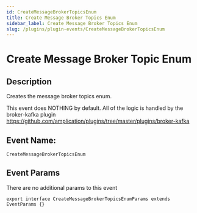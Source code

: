 ```yaml
---
id: CreateMessageBrokerTopicsEnum
title: Create Message Broker Topics Enum
sidebar_label: Create Message Broker Topics Enum
slug: /plugins/plugin-events/CreateMessageBrokerTopicsEnum
---
```


# Create Message Broker Topic Enum

## Description

Creates the message broker topics enum. 

This event does NOTHING by default. All of the logic is handled by the broker-kafka plugin https://github.com/amplication/plugins/tree/master/plugins/broker-kafka

## Event Name:
`CreateMessageBrokerTopicsEnum`

## Event Params
There are no additional params to this event
```tsx
export interface CreateMessageBrokerTopicsEnumParams extends EventParams {}
```


